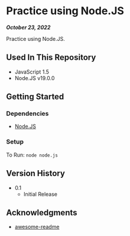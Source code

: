 # Practice using Node.JS

***October 23, 2022***

Practice using Node.JS.

## Used In This Repository

- JavaScript 1.5
- Node.JS v19.0.0

## Getting Started

### Dependencies

* [Node.JS](https://nodejs.org/en/download/)

### Setup

To Run: 
`node node.js`

## Version History

* 0.1
    * Initial Release

## Acknowledgments

* [awesome-readme](https://github.com/matiassingers/awesome-readme)
